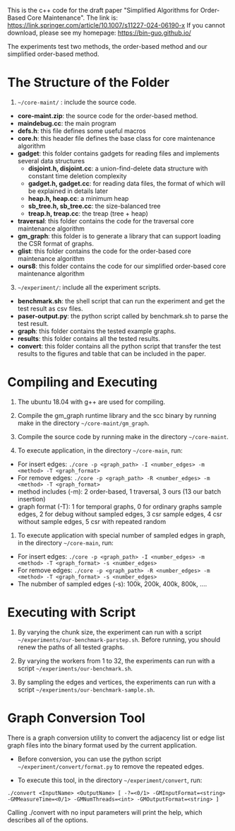 This is the c++ code for the draft paper "Simplified Algorithms for Order-Based Core Maintenance". The link is: https://link.springer.com/article/10.1007/s11227-024-06190-x
If you cannot download, please see my homepage: https://bin-guo.github.io/


The experiments test two methods, the order-based method and our simplified order-based method.


# The Structure of the Folder

1. ```~/core-maint/``` : include the source code.
* **core-maint.zip**: the source code for the order-based method. 
* **maindebug.cc**: the main program 
* **defs.h**: this file defines some useful macros
* **core.h**: this header file defines the base class for core maintenance algorithm
* **gadget**: this folder contains gadgets for reading files and implements several data structures
    * **disjoint.h, disjoint.cc**: a union-find-delete data structure with constant time deletion complexity
    * **gadget.h, gadget.cc**: for reading data files, the format of which will be explained in details later
    * **heap.h, heap.cc**: a minimum heap
    * **sb_tree.h, sb_tree.cc**: the size-balanced tree
    * **treap.h, treap.cc**: the treap (tree + heap)
* **traversal**: this folder contains the code for the traversal core maintenance algorithm
* **gm_graph**: this folder is to generate a library that can support loading the CSR format of graphs. 
* **glist**: this folder contains the code for the order-based core maintenance algorithm
* **ours8**: this folder contains the code for our simplified order-based core maintenance algorithm
3. ```~/experiment/```: include all the experiment scripts.
* **benchmark.sh**: the shell script that can run the experiment and get the test result as csv files.
* **paser-output.py**: the python script called by benchmark.sh to parse the test result.
* **graph**: this folder contains the tested example graphs.
* **results**: this folder contains all the tested results. 
* **convert**: this folder contains all the python script that transfer the test results to the figures and table that can be included in the paper.

# Compiling and Executing

1. The ubuntu 18.04 with g++ are used for compiling.

1. Compile the gm_graph runtime library and the scc binary by running make in the directory ```~/core-maint/gm_graph```.

1. Compile the source code by running make in the directory ```~/core-maint```.

1. To execute application, in the directory ```~/core-main```, run:

* For insert edges: ```./core -p <graph_path> -I <number_edges> -m <method> -T <graph_format>```
* For remove edges: ```./core -p <graph_path> -R <number_edges> -m <method> -T <graph_format>```
* method includes (-m): 2 order-based, 1 traversal, 3 ours (13 our batch insertion)
* graph format (-T): 1 for temporal graphs, 0 for ordinary graphs sample edges, 2 for debug without sampled edges, 3 csr sample edges, 4 csr without sample edges, 5 csr with repeated random

1. To execute application with special number of sampled edges in graph, in the directory ```~/core-main```, run:
* For insert edges: ```./core -p <graph_path> -I <number_edges> -m <method> -T <graph_format> -s <number_edges>```
* For remove edges: ```./core -p <graph_path> -R <number_edges> -m <method> -T <graph_format> -s <number_edges>```
* The nubmber of sampled edges (-s): 100k, 200k, 400k, 800k, ....

# Executing with Script

1. By varying the chunk size, the experiment can run with a script ```~/experiments/our-benchmark-parstep.sh```. Before running, you should renew the paths of all tested graphs. 

1. By varying the workers from 1 to 32, the experiments can run with a script ```~/experiments/our-benchmark.sh```. 

1. By sampling the edges and vertices, the experiments can run with a script ```~/experiments/our-benchmark-sample.sh```.



# Graph Conversion Tool
There is a graph conversion utility to convert the adjacency list or edge list graph files into the binary format used by the current application. 

* Before conversion, you can use the python script ```~/experiment/convert/format.py``` to remove the repeated edges.

* To execute this tool, in the directory ```~/experiment/convert```, run:

```./convert <InputName> <OutputName> [ -?=<0/1> -GMInputFormat=<string> -GMMeasureTime=<0/1> -GMNumThreads=<int> -GMOutputFormat=<string> ]```

Calling ./convert with no input parameters will print the help, which describes all of the options. 




